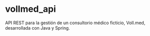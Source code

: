 # vollmed_api
API REST para la gestión de un consultorio médico ficticio, Voll.med, desarrollada con Java y Spring.

